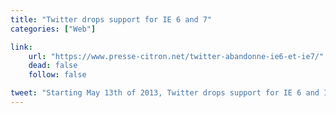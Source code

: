 ```yaml
---
title: "Twitter drops support for IE 6 and 7"
categories: ["Web"]

link:
    url: "https://www.presse-citron.net/twitter-abandonne-ie6-et-ie7/"
    dead: false
    follow: false

tweet: "Starting May 13th of 2013, Twitter drops support for IE 6 and IE 7 for their social network integrations for Web developers."
---
```

